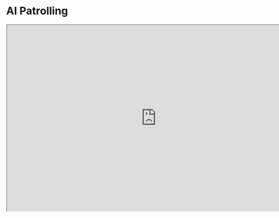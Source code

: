 # AI Patrolling

<p><iframe title="YouTube video player" src="https://www.youtube.com/embed/YyVfv4VILeM?si=x-I_9DIxrDPcF0rR" width="800" height="500" allowfullscreen="allowfullscreen" allow="accelerometer; autoplay; clipboard-write; encrypted-media; gyroscope; picture-in-picture; web-share"></iframe></p>